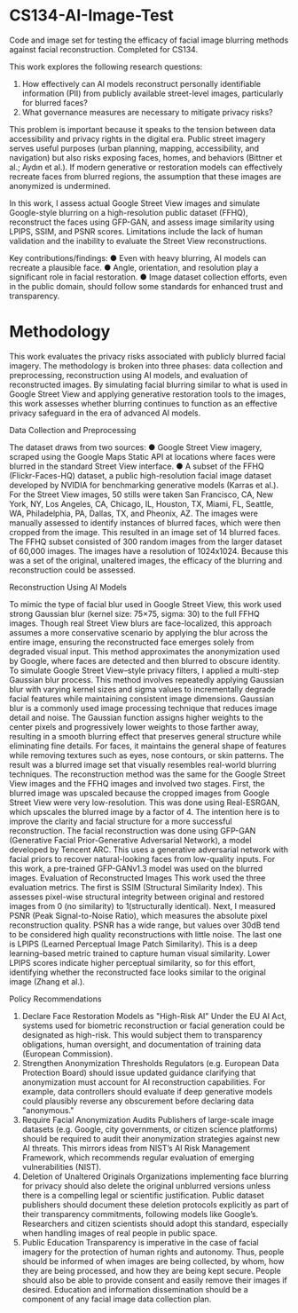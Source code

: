 # CS134-AI-Image-Test
Code and image set for testing the efficacy of facial image blurring methods against facial reconstruction. Completed for CS134.


This work explores the following research questions:
1. How effectively can AI models reconstruct personally identifiable information (PII) from publicly available street-level images, particularly for blurred faces?
2. What governance measures are necessary to mitigate privacy risks?

This problem is important because it speaks to the tension between data accessibility and privacy rights in the digital era. Public street imagery serves useful purposes (urban planning, mapping, accessibility, and navigation) but also risks exposing faces, homes, and behaviors (Bittner et al.; Aydın et al.). If modern generative or restoration models can effectively recreate faces from blurred regions, the assumption that these images are anonymized is undermined.

In this work, I assess actual Google Street View images and simulate Google-style blurring on a high-resolution public dataset (FFHQ), reconstruct the faces using GFP-GAN, and assess image similarity using LPIPS, SSIM, and PSNR scores. Limitations include the lack of human validation and the inability to evaluate the Street View reconstructions.

Key contributions/findings:
● Even with heavy blurring, AI models can recreate a plausible face.
● Angle, orientation, and resolution play a significant role in facial restoration.
● Image dataset collection efforts, even in the public domain, should follow some standards for enhanced trust and transparency.

# Methodology
This work evaluates the privacy risks associated with publicly blurred facial imagery. The methodology is broken into three phases: data collection and preprocessing, reconstruction using AI models, and evaluation of reconstructed images. By simulating facial blurring similar to what is used in Google Street View and applying generative restoration tools to the images, this work assesses whether blurring continues to function as an effective privacy safeguard in the era of advanced AI models.

Data Collection and Preprocessing

The dataset draws from two sources:
● Google Street View imagery, scraped using the Google Maps Static API at locations where faces were blurred in the standard Street View interface.
● A subset of the FFHQ (Flickr-Faces-HQ) dataset, a public high-resolution facial image dataset developed by NVIDIA for benchmarking generative models (Karras et al.).
For the Street View images, 50 stills were taken San Francisco, CA, New York, NY, Los Angeles, CA, Chicago, IL, Houston, TX, Miami, FL, Seattle, WA, Philadelphia, PA, Dallas, TX, and Pheonix, AZ. The images were manually assessed to identify instances of blurred faces, which were then cropped from the image. This resulted in an image set of 14 blurred faces.
The FFHQ subset consisted of 300 random images from the larger dataset of 60,000 images. The images have a resolution of 1024x1024. Because this was a set of the original, unaltered images, the efficacy of the blurring and reconstruction could be assessed.

Reconstruction Using AI Models

To mimic the type of facial blur used in Google Street View, this work used strong Gaussian blur (kernel size: 75×75, sigma: 30) to the full FFHQ images. Though real Street View blurs are face-localized, this approach assumes a more conservative scenario by applying the blur across the entire image, ensuring the reconstructed face emerges solely from degraded visual input.
This method approximates the anonymization used by Google, where faces are detected and then blurred to obscure identity. To simulate Google Street View–style privacy filters, I applied a multi-step Gaussian blur process. This method involves repeatedly applying Gaussian blur with varying kernel sizes and sigma values to incrementally degrade facial features while maintaining consistent image dimensions. Gaussian blur is a commonly used image processing technique that reduces image detail and noise. The Gaussian function assigns higher weights to the center pixels and progressively lower weights to those farther away, resulting in a smooth blurring effect that preserves general structure while eliminating fine details. For faces, it maintains the general shape of features while removing textures such as eyes, nose contours, or skin patterns. The result was a blurred image set that visually resembles real-world blurring techniques.
The reconstruction method was the same for the Google Street View images and the FFHQ images and involved two stages.
First, the blurred image was upscaled because the cropped images from Google Street View were very low-resolution. This was done using Real-ESRGAN, which upscales the blurred image by a factor of 4. The intention here is to improve the clarity and facial structure for a more successful reconstruction.
The facial reconstruction was done using GFP-GAN (Generative Facial Prior-Generative Adversarial Network), a model developed by Tencent ARC. This uses a generative adversarial network with facial priors to recover natural-looking faces from low-quality inputs. For this work, a pre-trained GFP-GANv1.3 model was used on the blurred images.
Evaluation of Reconstructed Images
This work used the three evaluation metrics. The first is SSIM (Structural Similarity Index). This assesses pixel-wise structural integrity between original and restored images from 0 (no similarity) to 1(structurally identical). Next, I measured PSNR (Peak Signal-to-Noise Ratio), which measures the absolute pixel reconstruction quality. PSNR has a wide range, but values over 30dB tend to be considered high quality reconstructions with little noise. The last one is LPIPS (Learned Perceptual Image Patch Similarity). This is a deep learning–based metric trained to capture human visual similarity. Lower LPIPS scores indicate higher perceptual similarity, so for this effort, identifying whether the reconstructed face looks similar to the original image (Zhang et al.).

Policy Recommendations
1. Declare Face Restoration Models as "High-Risk AI"
Under the EU AI Act, systems used for biometric reconstruction or facial generation could be designated as high-risk. This would subject them to transparency obligations, human oversight, and documentation of training data (European Commission).
2. Strengthen Anonymization Thresholds
Regulators (e.g. European Data Protection Board) should issue updated guidance clarifying that anonymization must account for AI reconstruction capabilities. For example, data controllers should evaluate if deep generative models could plausibly reverse any obscurement before declaring data "anonymous."
3. Require Facial Anonymization Audits
Publishers of large-scale image datasets (e.g. Google, city governments, or citizen science platforms) should be required to audit their anonymization strategies against new AI threats. This mirrors ideas from NIST’s AI Risk Management Framework, which recommends regular evaluation of emerging vulnerabilities (NIST).
4. Deletion of Unaltered Originals
Organizations implementing face blurring for privacy should also delete the original unblurred versions unless there is a compelling legal or scientific justification. Public dataset publishers should document these deletion protocols explicitly as part of their transparency commitments, following models like Google’s. Researchers and citizen scientists should adopt this standard, especially when handling images of real people in public space.
5. Public Education
Transparency is imperative in the case of facial imagery for the protection of human rights and autonomy. Thus, people should be informed of when images are being collected, by whom, how they are being processed, and how they are being kept secure. People should also be able to provide consent and easily remove their images if desired. Education and information dissemination should be a component of any facial image data collection plan.
